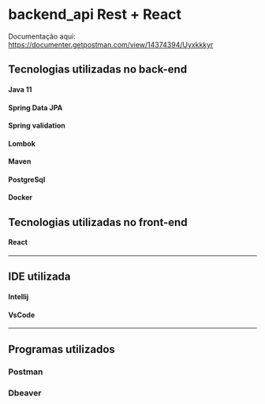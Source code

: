 # backend_api Rest + React
 Documentação aqui: https://documenter.getpostman.com/view/14374394/Uyxkkkyr
 
## Tecnologias utilizadas no back-end

#### Java 11
#### Spring Data JPA
#### Spring validation
#### Lombok
#### Maven
#### PostgreSql
#### Docker

## Tecnologias utilizadas no front-end

#### React


<hr>

## IDE utilizada

#### Intellij
#### VsCode
<hr>

## Programas utilizados

### Postman
### Dbeaver

